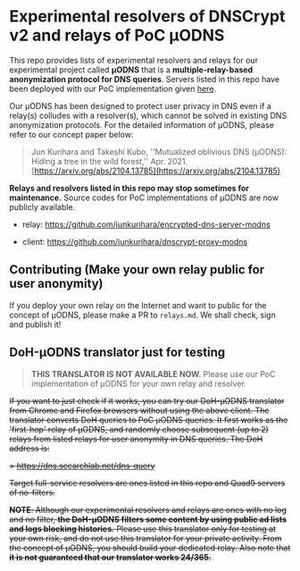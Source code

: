 # Experimental resolvers of DNSCrypt v2 and relays of PoC &mu;ODNS

This repo provides lists of experimental resolvers and relays for our experimental project called **&mu;ODNS** that is a **multiple-relay-based anonymization protocol for DNS queries**. Servers listed in this repo have been deployed with our PoC implementation given [here](https://github.com/junkurihara/dnscrypt-proxy-modns).

Our &mu;ODNS has been designed to protect user privacy in DNS even if a relay(s) colludes with a resolver(s), which cannot be solved in existing DNS anonymization protocols. For the detailed information of &mu;ODNS, please refer to our concept paper below:

> Jun Kurihara and Takeshi Kubo, ''Mutualized oblivious DNS (&mu;ODNS): Hiding a tree in the wild forest,'' Apr. 2021. [https://arxiv.org/abs/2104.13785](https://arxiv.org/abs/2104.13785)

**Relays and resolvers listed in this repo may stop sometimes for maintenance.** Source codes for PoC implementations of &mu;ODNS are now publicly available.

- relay: https://github.com/junkurihara/encrypted-dns-server-modns

- client: https://github.com/junkurihara/dnscrypt-proxy-modns

## Contributing (Make your own relay public for user anonymity)

If you deploy your own relay on the Internet and want to public for the concept of &mu;ODNS, please make a PR to `relays.md`. We shall check, sign and publish it!

## DoH-&mu;ODNS translator just for testing

> **THIS TRANSLATOR IS NOT AVAILABLE NOW.**
> Please use our PoC implementation of &mu;ODNS for your own relay and resolver.

~~If you want to just check if it works, you can try our DoH-&mu;ODNS translator from Chrome and Firefox browsers without using the above client. The translator converts DoH queries to PoC &mu;ODNS queries. It first works as the 'first-hop' relay of &mu;ODNS, and randomly choose subsequent (up to 2) relays from listed relays for user anonymity in DNS queries. The DoH address is:~~

~~> https://dns.secarchlab.net/dns-query~~

~~Target full-service resolvers are ones listed in this repo and Quad9 servers of no-filters.~~

~~**NOTE**: Although our experimental resolvers and relays are ones with no log and no filter, **the DoH-&mu;ODNS filters some content by using public ad lists and logs blocking histories.** Please use this translator only for testing at your own risk, and do not use this translator for your private activity. From the concept of &mu;ODNS, you should build your dedicated relay. Also note that **it is not guaranteed that our translator works 24/365.**~~
